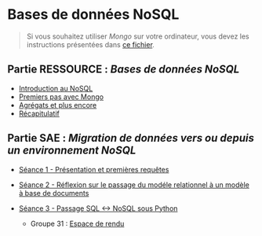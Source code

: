 # Bases de données NoSQL

> Si vous souhaitez utiliser *Mongo* sur votre ordinateur, vous devez les instructions présentées dans [ce fichier](../info-mongo).

<!--
Planning prévu :
- Groupe 31 -> 
    - 02/11 : matin projet (travail SQL) car tempête + après-midi cours (Intro + Séance 2)
    - 03/11 : matin cours (séance 3)
    -
    - 16/11 : matin cours (suite séance 3 - séance 4 récap) + après-midi cours (suite séance 4)
    - 17/11 : matin cours SAE (séance 3)
    - 30/11 : matin cours SAE (-> évaluation NoSQL) + après-midi cours SAE (suite séance 3)
    - 14/12 : après-midi projet (application sur le sujet de la SAE)
    - 11/01 : matin cours (-> SAE suivi - commune avec 32) + après-midi projet (application sur le sujet de la SAE)
    - 12/01 : matin cours (???)
    - 25/01 : journée projet (finalisation SAE)
- Groupe 32 ->
    - 21/09 : Projet toute la journée (suite maladie - travail SQL)
    - 19/10 : matin rien (car pb de train) et cours l'après-midi (Intro + Séance 2)
    - 20/10 : matin cours (Séance 3) + projet l'après-midi (réflexion passage SQL->NoSQL)
    - 03/11 : matin cours SAE (séance 3) + projet l'après-midi (suite du travail à faire du matin)
    -
    - 17/11 : projet le matin (application sur le sujet de la SAE)
    - 14/12 : matin cours SAE (-> séance 4) + après-midi cours NoSQL (évaluation NoSQL)
    - 11/01 : matin projet (-> SAE suivi - commune avec 31) + après-midi cours (???)
    - 22/01 : matin projet (finalisation SAE)
%
A ORGANISER COMME SUIT :
- Séance 1 (3,5h) : NoSQL - Mongo
- Séance 2 (3,5h) : NoSQL - Mongo
- Séance 3 (3,5h) : NoSQL - Mongo
- Séance 4 (3,5h) : NoSQL - Mongo + évaluation
- Séance 5 (3h) : Migration
- Séance 6 (3h) : Migration
- Séance 7 (3h) : Migration
- Séance 8 (3,5h) : NoSQL - Neo4j
- Séance 9 (3,5h) : NoSQL - Néo4j + évaluation
-->

## Partie RESSOURCE : *Bases de données NoSQL*

- [Introduction au NoSQL](https://docs.google.com/presentation/d/e/2PACX-1vRi9gT1ZSwXgaDcRYQ4q-srOtJYtdT6hOlo0E6cYt5E9Vk11LJYusYaxa0FNWM95pyO9Jg9SZc9faWJ/pub?start=false&loop=false&delayms=3000)
- [Premiers pas avec Mongo](res-seance2)
- [Agrégats et plus encore](res-seance3)
- [Récapitulatif](res-seance4)

<!--
- Séance 1 : 
    - [Introduction au NoSQL]()
    - [De SQL vers NoSQL, et vice et versa]()
- Séance 2 :
    - [Introduction à MongoDB]()
    - [Premières interrogations avec Mongo]() : (count, distinct, ...)
- Séance 3 : 
    - [Interrogation avancée avec Mongo]() : (aggregate)
    - [Evaluation 1]()
- Séance 4 :
    - [Introduction à Neo4j]()
    - [Premières interrogations avec Neo4j]()
- Séance 5 : 
    - [Interrogation avancée avec Neo4j]()
    - [Evaluation 2]()
- Séance 6 :
    - [A partir de Python]()
    - [Evaluation 3]()
-->

<!--
- NoSQL :
    - MongoDB sûr (+ Neo4J ?)
    - 6 séances de 3,5 heures de TP :
        - CM sur le NoSQL en général (sur 3 heures ??)
        - TD de réflexion sur migration entre les deux (?)
        - CM sur MongoDB (2h) + évaluation (1h)
        - Interrogation d'une base directement dans MongoDB (count, distinct, find)
        - Interrogation (aggregate)
        - A partir de python
        - Manipulation complexe (import et export de données) (2h) + évaluation (1h)
-->


## Partie SAE : *Migration de données vers ou depuis un environnement NoSQL*

- [Séance 1 - Présentation et premières requêtes](sae-seance1)

- [Séance 2 - Réflexion sur le passage du modéle relationnel à un modèle à base de documents](sae-seance2)

- [Séance 3 - Passage SQL <-> NoSQL sous Python](sae-seance3)
    - Groupe 31 : [Espace de rendu](https://cloud.parisdescartes.fr/index.php/s/2NNnrECPskjC6Pj) 

<!--
- Séance 1 :
    - [Présentation de la base d'origine]()
    - [Requêtes à reproduire dans la nouvelle base]()
- Séance 2 :
    - [???]()
- Séance 3 : 
    - [Restitution du travail]()
-->

<!--
- SAE Migration
    - A priori : 9h de TP (3 séances de 3h) + 6h de suivi
        1. Présentation de la base originale + Recherche des requêtes sur la base d'origine
        2. Réponses aux questions
        3. Présentation du travail effectué
    - Quelle base ?
    - Idée générique : 
        - On a une base d'origine (SQL ou NoSQL)
        - On a une liste de requêtes dans la base d'origine
        - On doit migrer la base de données vers l'autre techno
        - On doit ré-écrire les requêtes avec la nouvelle base
-->
